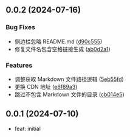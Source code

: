 ## 0.0.2 (2024-07-16)


### Bug Fixes

* 侧边栏忽略 README.md ([d90c555](https://github.com/zhyipeng/yank-note-extension-docsify/commit/d90c555956e3b95edc684c188a4ab725e5e49e87))
* 修复文件名包含空格链接生成 ([ab0d2a1](https://github.com/zhyipeng/yank-note-extension-docsify/commit/ab0d2a111c801a57647e140d7890059102be8887))


### Features

* 调整获取 Markdown 文件路径逻辑 ([5eb55fd](https://github.com/zhyipeng/yank-note-extension-docsify/commit/5eb55fd6987b5551009450bbe7ccb6870368d226))
* 更换 CDN 地址 ([e8f89a3](https://github.com/zhyipeng/yank-note-extension-docsify/commit/e8f89a347038ba6d6dfd729ec4848a63dfc2bc8d))
* 跳过不包含 Markdown 文件的目录 ([cb014e5](https://github.com/zhyipeng/yank-note-extension-docsify/commit/cb014e55b519184036763425d07bc460009eb538))



## 0.0.1 (2024-07-10)
- feat: initial


